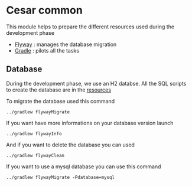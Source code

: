 # Cesar common

This module helps to prepare the different resources used during the development phase

* [Flyway](http://flywaydb.org/) : manages the database migration
* [Gradle](https://gradle.org/) : pilots all the tasks

## Database

During the development phase, we use an H2 databse. All the SQL scripts to create the database are in the [resources](src/main/resources/db/migration)

To migrate the database used this command

```
../gradlew flywayMigrate
```

If you want have more informations on your database version launch

```
../gradlew flywayInfo
```

And if you want to delete the database you can used

```
../gradlew flywayClean
```

If you want to use a mysql database you can use this command

```
../gradlew flywayMigrate -Pdatabase=mysql
```

